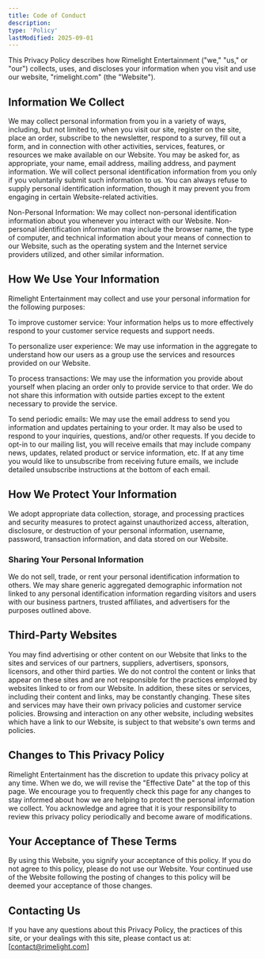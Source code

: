 ```yaml
---
title: Code of Conduct
description:
type: 'Policy'
lastModified: 2025-09-01
---
```


This Privacy Policy describes how Rimelight Entertainment ("we," "us," or "our") collects, uses, and discloses your information when you visit and use our website, "rimelight.com" (the "Website").

## Information We Collect
We may collect personal information from you in a variety of ways, including, but not limited to, when you visit our site, register on the site, place an order, subscribe to the newsletter, respond to a survey, fill out a form, and in connection with other activities, services, features, or resources we make available on our Website. You may be asked for, as appropriate, your name, email address, mailing address, and payment information. We will collect personal identification information from you only if you voluntarily submit such information to us. You can always refuse to supply personal identification information, though it may prevent you from engaging in certain Website-related activities.

Non-Personal Information: We may collect non-personal identification information about you whenever you interact with our Website. Non-personal identification information may include the browser name, the type of computer, and technical information about your means of connection to our Website, such as the operating system and the Internet service providers utilized, and other similar information.


## How We Use Your Information
Rimelight Entertainment may collect and use your personal information for the following purposes:

To improve customer service: Your information helps us to more effectively respond to your customer service requests and support needs.

To personalize user experience: We may use information in the aggregate to understand how our users as a group use the services and resources provided on our Website.

To process transactions: We may use the information you provide about yourself when placing an order only to provide service to that order. We do not share this information with outside parties except to the extent necessary to provide the service.

To send periodic emails: We may use the email address to send you information and updates pertaining to your order. It may also be used to respond to your inquiries, questions, and/or other requests. If you decide to opt-in to our mailing list, you will receive emails that may include company news, updates, related product or service information, etc. If at any time you would like to unsubscribe from receiving future emails, we include detailed unsubscribe instructions at the bottom of each email.


## How We Protect Your Information
We adopt appropriate data collection, storage, and processing practices and security measures to protect against unauthorized access, alteration, disclosure, or destruction of your personal information, username, password, transaction information, and data stored on our Website.

### Sharing Your Personal Information
We do not sell, trade, or rent your personal identification information to others. We may share generic aggregated demographic information not linked to any personal identification information regarding visitors and users with our business partners, trusted affiliates, and advertisers for the purposes outlined above.

## Third-Party Websites
You may find advertising or other content on our Website that links to the sites and services of our partners, suppliers, advertisers, sponsors, licensors, and other third parties. We do not control the content or links that appear on these sites and are not responsible for the practices employed by websites linked to or from our Website. In addition, these sites or services, including their content and links, may be constantly changing. These sites and services may have their own privacy policies and customer service policies. Browsing and interaction on any other website, including websites which have a link to our Website, is subject to that website's own terms and policies.

## Changes to This Privacy Policy
Rimelight Entertainment has the discretion to update this privacy policy at any time. When we do, we will revise the "Effective Date" at the top of this page. We encourage you to frequently check this page for any changes to stay informed about how we are helping to protect the personal information we collect. You acknowledge and agree that it is your responsibility to review this privacy policy periodically and become aware of modifications.

## Your Acceptance of These Terms
By using this Website, you signify your acceptance of this policy. If you do not agree to this policy, please do not use our Website. Your continued use of the Website following the posting of changes to this policy will be deemed your acceptance of those changes.

## Contacting Us
If you have any questions about this Privacy Policy, the practices of this site, or your dealings with this site, please contact us at: [contact@rimelight.com]